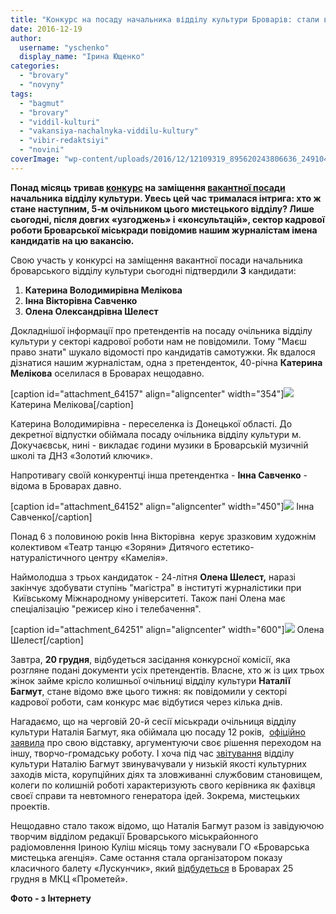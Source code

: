 ```yaml
---
title: "Конкурс на посаду начальника відділу культури Броварів: стали відомі імена претендентів. ОНОВЛЕНО"
date: 2016-12-19
author: 
  username: "yschenko"
  display_name: "Ірина Ющенко"
categories: 
  - "brovary"
  - "novyny"
tags: 
  - "bagmut"
  - "brovary"
  - "viddil-kulturi"
  - "vakansiya-nachalnyka-viddilu-kultury"
  - "vibir-redaktsiyi"
  - "novini"
coverImage: "wp-content/uploads/2016/12/12109319_895620243806636_2491046729317195176_n.jpg"
---
```


**Понад місяць тривав [конкурс](https://brovary-rada.gov.ua/news/14497.html) на заміщення [вакантної посади](https://mpz.brovary.org/ogolosheno-konkurs-na-vakantnu-posadu-nachalnyka-viddilu-kultury-bmr/) начальника відділу культури. Увесь цей час трималася інтрига: хто ж стане наступним, 5-м очільником цього мистецького відділу? Лише сьогодні, після довгих «узгоджень» і «консультацій», сектор кадрової роботи Броварської міськради повідомив нашим журналістам імена кандидатів на цю вакансію.**

Свою участь у конкурсі на заміщення вакантної посади начальника броварського відділу культури сьогодні підтвердили **3** кандидати:

1. **Катерина Володимирівна Мелікова**
2. **Інна Вікторівна Савченко**
3. **Олена Олександрівна Шелест**

Докладнішої інформації про претендентів на посаду очільника відділу культури у секторі кадрової роботи нам не повідомили. Тому "Маєш право знати" шукало відомості про кандидатів самотужки. Як вдалося дізнатися нашим журналістам, одна з претенденток, 40-річна **Катерина Мелікова** оселилася в Броварах нещодавно.

\[caption id="attachment\_64157" align="aligncenter" width="354"\][![](https://mpz.brovary.org/wp-content/uploads/2016/12/Katya-4h3.jpg)](https://mpz.brovary.org/wp-content/uploads/2016/12/Katya-4h3.jpg) Катерина Мелікова\[/caption\]

Катерина Володимирівна - переселенка із Донецької області. До декретної відпустки обіймала посаду очільника відділу культури м. Докучаєвськ, нині - викладає години музики в Броварській музичній школі та ДНЗ «Золотий ключик».

Напротивагу своїй конкурентці інша претендентка - **Інна Савченко** - відома в Броварах давно.

\[caption id="attachment\_64152" align="aligncenter" width="450"\][![](https://mpz.brovary.org/wp-content/uploads/2016/12/Inna-Viktorivna-Savchenko.jpg)](https://mpz.brovary.org/wp-content/uploads/2016/12/Inna-Viktorivna-Savchenko.jpg) Інна Савченко\[/caption\]

Понад 6 з половиною років Інна Вікторівна  керує зразковим художнім колективом «Театр танцю «Зоряни» Дитячого естетико-натуралістичного центру «Камелія».

Наймолодша з трьох кандидаток - 24-літня **Олена Шелест,** наразі закінчує здобувати ступінь "магістра" в інституті журналістики при  Київському Міжнародному університеті. Також пані Олена має спеціалізацію "режисер кіно і телебачення".

\[caption id="attachment\_64251" align="aligncenter" width="600"\][![](https://mpz.brovary.org/wp-content/uploads/2016/12/1-5.jpg)](https://mpz.brovary.org/wp-content/uploads/2016/12/1-5.jpg) Олена Шелест\[/caption\]

Завтра, **20 грудня**, відбудеться засідання конкурсної комісії, яка розгляне подані документи усіх претендентів. Власне, хто ж із цих трьох жінок займе крісло колишньої очільниці відділу культури **Наталії Багмут**, стане відомо вже цього тижня: як повідомили у секторі кадрової роботи, сам конкурс має відбутися через кілька днів.

Нагадаємо, що на черговій 20-й сесії міськради очільниця відділу культури Наталія Багмут, яка обіймала цю посаду 12 років,  [офіційно заявила](https://mpz.brovary.org/ochilnytsya-viddilu-kultury-nataliya-bagmut-zayavyla-pro-svoye-zvilnennya/) про свою відставку, аргументуючи своє рішення переходом на іншу, творчо-громадську роботу. І хоча під час [звітування](https://mpz.brovary.org/miska-rada-dala-bagmut-zelene-svitlo-nadali-keruvaty-kulturoyu-u-brovarah/) відділу культури Наталію Багмут звинувачували у низькій якості культурних заходів міста, корупційних діях та зловживанні службовим становищем, колеги по колишній роботі характеризують свого керівника як фахівця своєї справи та невтомного генератора ідей. Зокрема, мистецьких проектів.

Нещодавно стало також відомо, що Наталія Багмут разом із завідуючою творчим відділом редакції Броварського міськрайонного радіомовлення Іриною Куліш місяць тому заснували ГО «Броварська мистецька агенція». Саме остання стала організатором показу класичного балету «Лускунчик», який [відбудеться](https://mpz.brovary.org/u-brovarah-vidbudetsya-balet-feyeriya-luskunchyk-vhid-za-zaproshennyamy-ale-yih-vzhe-ne-vydayut/) в Броварах 25 грудня в МКЦ «Прометей».

**Фото - з Інтернету**
